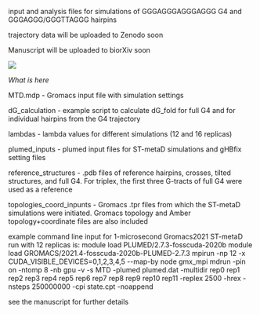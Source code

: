 input and analysis files for simulations of GGGAGGGAGGGAGGG G4 and GGGAGGG/GGGTTAGGG hairpins

trajectory data will be uploaded to Zenodo soon

Manuscript will be uploaded to biorXiv soon

![](https://github.com/ppokor/G4_folding_parallel/blob/main/folding6_240ns.gif)

*What is here*

MTD.mdp - Gromacs input file with simulation settings

dG_calculation - example script to calculate dG_fold for full G4 and for individual hairpins from the G4 trajectory

lambdas - lambda values for different simulations (12 and 16 replicas)

plumed_inputs - plumed input files for ST-metaD simulations and gHBfix setting files

reference_structures - .pdb files of reference hairpins, crosses, tilted structures, and full G4. For triplex, the first three G-tracts of full G4 were used as a reference

topologies_coord_inpunts - Gromacs .tpr files from which the ST-metaD simulations were initiated. Gromacs topology and Amber topology+coordinate files are also included

example command line input for 1-microsecond Gromacs2021 ST-metaD run with 12 replicas is:
	module load PLUMED/2.7.3-fosscuda-2020b 
	module load GROMACS/2021.4-fosscuda-2020b-PLUMED-2.7.3
	mpirun -np 12 -x CUDA_VISIBLE_DEVICES=0,1,2,3,4,5 --map-by node  gmx_mpi mdrun -pin on -ntomp 8 -nb gpu -v -s MTD -plumed plumed.dat -multidir rep0 rep1 rep2 rep3 rep4 rep5 rep6 rep7 rep8 rep9 rep10 rep11  -replex 2500 -hrex -nsteps 250000000 -cpi state.cpt -noappend

see the manuscript for further details
